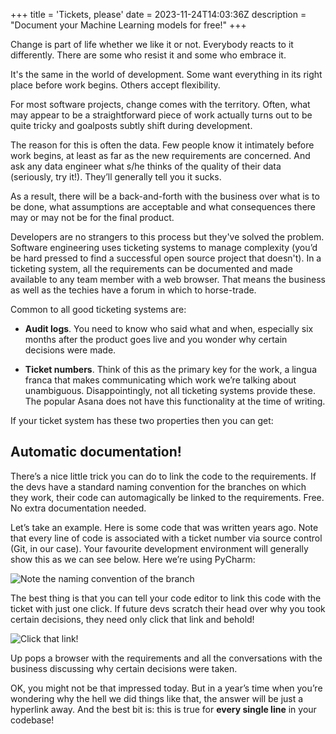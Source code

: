+++
title = 'Tickets, please'
date = 2023-11-24T14:03:36Z
description = "Document your Machine Learning models for free!"
+++

Change is part of life whether we like it or not.  Everybody reacts to it differently. There are some who resist it and some who embrace it. 

It's the same in the world of development. Some want everything in its right place before work begins. Others accept flexibility.

For most software projects, change comes with the territory. Often, what may appear to be a straightforward piece of work actually turns out to be quite tricky and goalposts subtly shift during development.

The reason for this is often the data. Few people know it intimately before work begins, at least as far as the new requirements are concerned. And ask any data engineer what s/he thinks of the quality of their data (seriously, try it!). They’ll generally tell you it sucks.

As a result, there will be a back-and-forth with the business over what is to be done, what assumptions are acceptable and what consequences there may or may not be for the final product.

Developers are no strangers to this process but they've solved the problem. Software engineering uses ticketing systems to manage complexity (you’d be hard pressed to find a successful open source project that doesn't). In a ticketing system, all the requirements can be documented and made available to any team member with a web browser. That means the business as well as the techies have a forum in which to horse-trade.

Common to all good ticketing systems are:

- **Audit logs**. You need to know who said what and when, especially six months after the product goes live and you wonder why certain decisions were made.

- **Ticket numbers**. Think of this as the primary key for the work, a lingua franca that makes communicating which work we’re talking about unambiguous. Disappointingly, not all ticketing systems provide these. The popular Asana does not have this functionality at the time of writing.

If your ticket system has these two properties then you can get:

## Automatic documentation!

There’s a nice little trick you can do to link the code to the requirements. If the devs have a standard naming convention for the branches on which they work, their code can automagically be linked to the requirements. Free. No extra documentation needed.

Let’s take an example. Here is some code that was written years ago. Note that every line of code is associated with a ticket number via source control (Git, in our case). Your favourite development environment will generally show this as we can see below. Here we’re using PyCharm:

![Note the naming convention of the branch](/img/blog/ticket_code.png)

The best thing is that you can tell your code editor to link this code with the ticket with just one click. If future devs scratch their head over why you took certain decisions, they need only click that link and behold!

![Click that link!](/img/blog/ticket_open.png)

Up pops a browser with the requirements and all the conversations with the business discussing why certain decisions were taken.

OK, you might not be that impressed today. But in a year’s time when you’re wondering why the hell we did things like that, the answer will be just a hyperlink away. And the best bit is: this is true for **every single line** in your codebase!


